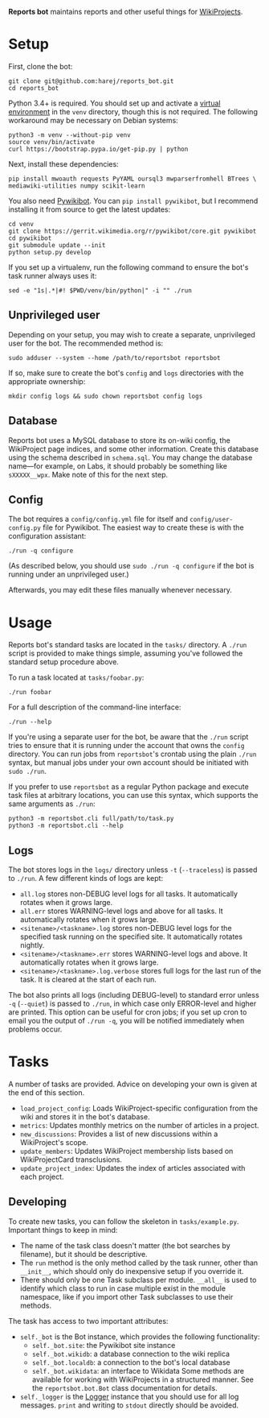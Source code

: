 __Reports bot__ maintains reports and other useful things for
[WikiProjects](https://en.wikipedia.org/wiki/Wikipedia:WikiProject).

# Setup

First, clone the bot:

    git clone git@github.com:harej/reports_bot.git
    cd reports_bot

Python 3.4+ is required. You should set up and activate a
[virtual environment](https://www.python.org/dev/peps/pep-0405/) in the `venv`
directory, though this is not required. The following workaround may be
necessary on Debian systems:

    python3 -m venv --without-pip venv
    source venv/bin/activate
    curl https://bootstrap.pypa.io/get-pip.py | python

Next, install these dependencies:

    pip install mwoauth requests PyYAML oursql3 mwparserfromhell BTrees \
    mediawiki-utilities numpy scikit-learn

You also need [Pywikibot](https://www.mediawiki.org/wiki/Manual:Pywikibot). You
can `pip install pywikibot`, but I recommend installing it from source to get
the latest updates:

    cd venv
    git clone https://gerrit.wikimedia.org/r/pywikibot/core.git pywikibot
    cd pywikibot
    git submodule update --init
    python setup.py develop

If you set up a virtualenv, run the following command to ensure the bot's task
runner always uses it:

    sed -e "1s|.*|#! $PWD/venv/bin/python|" -i "" ./run

## Unprivileged user

Depending on your setup, you may wish to create a separate, unprivileged user
for the bot. The recommended method is:

    sudo adduser --system --home /path/to/reportsbot reportsbot

If so, make sure to create the bot's `config` and `logs` directories with the
appropriate ownership:

    mkdir config logs && sudo chown reportsbot config logs

## Database

Reports bot uses a MySQL database to store its on-wiki config, the WikiProject
page indices, and some other information. Create this database using the schema
described in `schema.sql`. You may change the database name—for example, on
Labs, it should probably be something like `sXXXXX__wpx`. Make note of this for
the next step.

## Config

The bot requires a `config/config.yml` file for itself and
`config/user-config.py` file for Pywikibot. The easiest way to create these
is with the configuration assistant:

    ./run -q configure

(As described below, you should use `sudo ./run -q configure` if the bot is
running under an unprivileged user.)

Afterwards, you may edit these files manually whenever necessary.

# Usage

Reports bot's standard tasks are located in the `tasks/` directory. A `./run`
script is provided to make things simple, assuming you've followed the standard
setup procedure above.

To run a task located at `tasks/foobar.py`:

    ./run foobar

For a full description of the command-line interface:

    ./run --help

If you're using a separate user for the bot, be aware that the `./run` script
tries to ensure that it is running under the account that owns the `config`
directory. You can run jobs from `reportsbot`'s crontab using the plain `./run`
syntax, but manual jobs under your own account should be initiated with
`sudo ./run`.

If you prefer to use `reportsbot` as a regular Python package and execute task
files at arbitrary locations, you can use this syntax, which supports the same
arguments as `./run`:

    python3 -m reportsbot.cli full/path/to/task.py
    python3 -m reportsbot.cli --help

## Logs

The bot stores logs in the `logs/` directory unless `-t` (`--traceless`) is
passed to `./run`. A few different kinds of logs are kept:

* `all.log` stores non-DEBUG level logs for all tasks. It automatically rotates
  when it grows large.
* `all.err` stores WARNING-level logs and above for all tasks. It automatically
  rotates when it grows large.
* `<sitename>/<taskname>.log` stores non-DEBUG level logs for the specified
  task running on the specified site. It automatically rotates nightly.
* `<sitename>/<taskname>.err` stores WARNING-level logs and above. It
  automatically rotates when it grows large.
* `<sitename>/<taskname>.log.verbose` stores full logs for the last run of the
  task. It is cleared at the start of each run.

The bot also prints all logs (including DEBUG-level) to standard error unless
`-q` (`--quiet`) is passed to `./run`, in which case only ERROR-level and
higher are printed. This option can be useful for cron jobs; if you set up cron
to email you the output of `./run -q`, you will be notified immediately when
problems occur.

# Tasks

A number of tasks are provided. Advice on developing your own is given at the
end of this section.

* `load_project_config`: Loads WikiProject-specific configuration from the wiki
  and stores it in the bot's database.
* `metrics`: Updates monthly metrics on the number of articles in a project.
* `new_discussions`: Provides a list of new discussions within a WikiProject's
  scope.
* `update_members`: Updates WikiProject membership lists based on
  WikiProjectCard transclusions.
* `update_project_index`: Updates the index of articles associated with each
  project.

## Developing

To create new tasks, you can follow the skeleton in `tasks/example.py`.
Important things to keep in mind:

* The name of the task class doesn't matter (the bot searches by filename), but
  it should be descriptive.
* The `run` method is the only method called by the task runner, other than
  `__init__`, which should only do inexpensive setup if you override it.
* There should only be one Task subclass per module. `__all__` is used to
  identify which class to run in case multiple exist in the module namespace,
  like if you import other Task subclasses to use their methods.

The task has access to two important attributes:

* `self._bot` is the Bot instance, which provides the following functionality:
    * `self._bot.site`: the Pywikibot site instance
    * `self._bot.wikidb`: a database connection to the wiki replica
    * `self._bot.localdb`: a connection to the bot's local database
    * `self._bot.wikidata`: an interface to Wikidata
  Some methods are available for working with WikiProjects in a structured
  manner. See the `reportsbot.bot.Bot` class documentation for details.
* `self._logger` is the
  [Logger](https://docs.python.org/3/library/logging.html#logging.Logger.debug)
  instance that you should use for all log messages. `print` and writing to
  `stdout` directly should be avoided.
